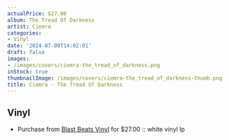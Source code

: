 ```yaml
---
actualPrice: $27.00
album: The Tread Of Darkness
artist: Ciemra
categories:
- Vinyl
date: '2024-07-09T14:02:01'
draft: false
images:
- /images/covers/ciemra-the_tread_of_darkness.png
inStock: true
thumbnailImage: /images/covers/ciemra-the_tread_of_darkness-thumb.png
title: Ciemra - The Tread Of Darkness
---
```


## Vinyl
* Purchase from [Blast Beats Vinyl](https://blastbeatsvinyl.com/products/ciemra-the-tread-of-darkness-white-vinyl-lp) for $27.00 :: white vinyl lp
